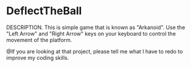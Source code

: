 # DeflectTheBall

DESCRIPTION.
This is simple game that is known as "Arkanoid". Use the "Left Arrow" and "Right Arrow" keys on your keyboard to control the movement of the platform.

@If you are looking at that project, please tell me what I have to redo to improve my coding skills.
